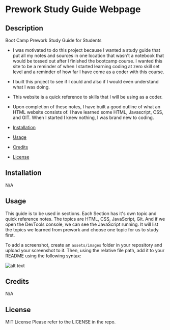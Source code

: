 # Prework Study Guide Webpage

## Description
Boot Camp Prework Study Guide for Students

- I was motivated to do this project because I wanted a study guide that put all my notes and sources in one location that wasn't a notebook that would be tossed out after I finished the bootcamp course. I wanted this site to be a reminder of when I started learning coding at zero skill set level and a reminder of how far I have come as a coder with this course.

- I built this project to see if I could and also if I would even understand what I was doing.

- This website is a quick reference to skills that I will be using as a coder. 

- Upon completion of these notes, I have built a good outline of what an HTML website consists of. I have learned some HTML, Javascript, CSS, and GIT. When I started I knew nothing, I was brand new to coding.


- [Installation](#installation)
- [Usage](#usage)
- [Credits](#credits)
- [License](#license)

## Installation

N/A

## Usage

This guide is to be used in sections.  Each Section has it's own topic and quick reference notes.  The topics are HTML, CSS, JavaScript, Git. And if we open the DevTools console, we can see the JavaScript running. It will list the topics we learned from prework and choose one topic for us to study first. 

To add a screenshot, create an `assets/images` folder in your repository and upload your screenshot to it. Then, using the relative file path, add it to your README using the following syntax:

![alt text](assets/images/screenshot.png)

## Credits

N/A


## License

MIT License
Please refer to the LICENSE in the repo.

